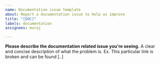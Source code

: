 ```yaml
---
name: Documentation issue template
about: Report a documentation issue to help us improve
title: "[DOC]"
labels: documentation
assignees: muraj

---
```


**Please describe the documentation related issue you're seeing.**
A clear and concise description of what the problem is. Ex. This particular link is broken and can be found [..]
